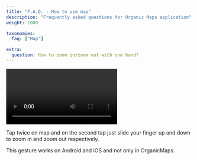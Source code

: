 ```yaml
---
title: "F.A.Q. - How to use map"
description: "Frequently asked questions for Organic Maps application"
weight: 1000

taxonomies:
  faq: ["Map"]

extra:
  question: How to zoom in/zoom out with one hand?
---
```


<video width="300px" controls>
  <source src="/images/faq/faq-map-one-finger-zoom-Mauritius.mp4" type="video/mp4"/>
  (Your browser does not support the video tag.)
</video>

Tap twice on map and on the second tap just slide your finger up and down to zoom in and zoom out respectively.

This gesture works on Android and iOS and not only in OrganicMaps.
